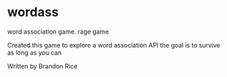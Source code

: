 # wordass
word association game. rage game

Created this game to explore a word association API
the goal is to survive as long as you can

Written by Brandon Rice
